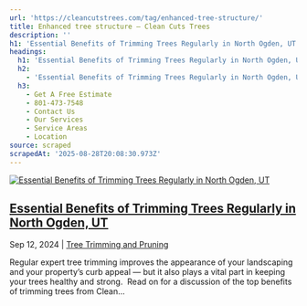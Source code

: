 ```yaml
---
url: 'https://cleancutstrees.com/tag/enhanced-tree-structure/'
title: Enhanced tree structure – Clean Cuts Trees
description: ''
h1: 'Essential Benefits of Trimming Trees Regularly in North Ogden, UT'
headings:
  h1: 'Essential Benefits of Trimming Trees Regularly in North Ogden, UT'
  h2:
    - 'Essential Benefits of Trimming Trees Regularly in North Ogden, UT'
  h3:
    - Get A Free Estimate
    - 801-473-7548
    - Contact Us
    - Our Services
    - Service Areas
    - Location
source: scraped
scrapedAt: '2025-08-28T20:08:30.973Z'
---
```

[![Essential Benefits of Trimming Trees Regularly in North Ogden, UT](./assets/867e7fe695ee5a62fb87ba26becd943f557a19e7.jpg)](https://cleancutstrees.com/2024/09/12/benefits-of-trimming-trees/)

## [Essential Benefits of Trimming Trees Regularly in North Ogden, UT](https://cleancutstrees.com/2024/09/12/benefits-of-trimming-trees/)

Sep 12, 2024 | [Tree Trimming and Pruning](https://cleancutstrees.com/category/tree-trimming-and-pruning/)

Regular expert tree trimming improves the appearance of your landscaping and your property’s curb appeal — but it also plays a vital part in keeping your trees healthy and strong.  Read on for a discussion of the top benefits of trimming trees from Clean...
